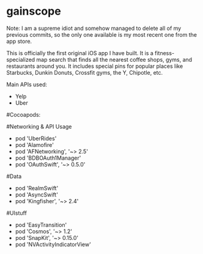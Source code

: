 # gainscope

Note: I am a supreme idiot and somehow managed to delete all of my previous commits, so the only one available is my most recent one from the app store.

This is officially the first original iOS app I have built. It is a fitness-specialized map search that finds all the nearest coffee shops, gyms, and restaurants around you. It includes special pins for popular places like Starbucks, Dunkin Donuts, Crossfit gyms, the Y, Chipotle, etc.

Main APIs used:
- Yelp
- Uber

#Cocoapods:

#Networking & API Usage
- pod 'UberRides'
- pod 'Alamofire'
- pod 'AFNetworking', '~> 2.5'
- pod 'BDBOAuth1Manager'
- pod 'OAuthSwift', '~> 0.5.0'

#Data
- pod 'RealmSwift'
- pod 'AsyncSwift'
- pod 'Kingfisher', '~> 2.4'

#UIstuff
- pod 'EasyTransition'
- pod 'Cosmos', '~> 1.2'
- pod 'SnapKit', '~> 0.15.0'
- pod 'NVActivityIndicatorView'
